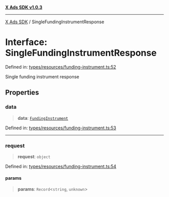 [**X Ads SDK v1.0.3**](../README.md)

***

[X Ads SDK](../globals.md) / SingleFundingInstrumentResponse

# Interface: SingleFundingInstrumentResponse

Defined in: [types/resources/funding-instrument.ts:52](https://github.com/kage1020/x-ads-sdk/blob/main/src/types/resources/funding-instrument.ts#L52)

Single funding instrument response

## Properties

### data

> **data**: [`FundingInstrument`](FundingInstrument.md)

Defined in: [types/resources/funding-instrument.ts:53](https://github.com/kage1020/x-ads-sdk/blob/main/src/types/resources/funding-instrument.ts#L53)

***

### request

> **request**: `object`

Defined in: [types/resources/funding-instrument.ts:54](https://github.com/kage1020/x-ads-sdk/blob/main/src/types/resources/funding-instrument.ts#L54)

#### params

> **params**: `Record`\<`string`, `unknown`\>

